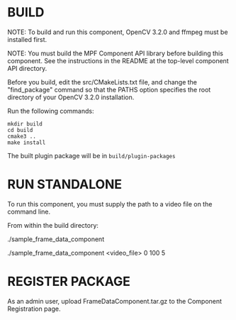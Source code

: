 # BUILD

NOTE: To build and run this component, OpenCV 3.2.0 and
      ffmpeg must be installed first.

NOTE: You must build the MPF Component API library before
      building this component. See the instructions
      in the README at the top-level component API
      directory.

Before you build, edit the src/CMakeLists.txt file, and change
the "find_package" command so that the PATHS option specifies
the root directory of your OpenCV 3.2.0 installation.

Run the following commands:
```
mkdir build
cd build
cmake3 ..
make install
```
The built plugin package will be in `build/plugin-packages`


# RUN STANDALONE

To run this component, you must supply the path to
a video file on the command line.

From within the build directory:

./sample_frame_data_component

./sample_frame_data_component <video_file> 0 100 5


# REGISTER PACKAGE

As an admin user, upload FrameDataComponent.tar.gz
to the Component Registration page. 
